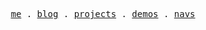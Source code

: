 <p align="center">
  <samp>
    <a href="https://mr90.top">me</a> .
    <a href="https://mr90.top/posts">blog</a> .
    <a href="https://www.mr90.top/projects">projects</a> .
    <a href="https://www.mr90.top/demos">demos</a> .
    <a href="https://www.mr90.top/navs">navs</a>
  </samp>
</p>

<!-- <p align="right"><img src="https://views.whatilearened.today/views/github/Rr210/Rr210.svg?cache=remove"/></p>
 -->
